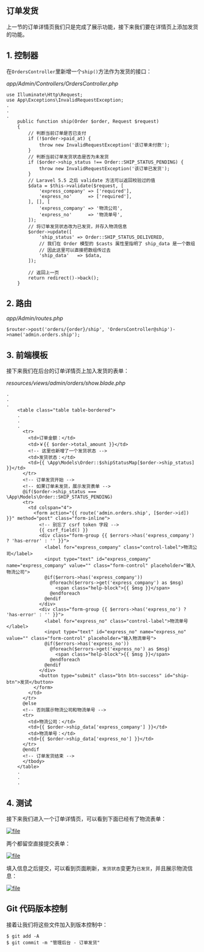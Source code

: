 ## 订单发货

上一节的订单详情页我们只是完成了展示功能，接下来我们要在详情页上添加发货的功能。

## 1. 控制器

在`OrdersController`里新增一个`ship()`方法作为发货的接口：

_app/Admin/Controllers/OrdersController.php_

```
use Illuminate\Http\Request;
use App\Exceptions\InvalidRequestException;
.
.
.
    public function ship(Order $order, Request $request)
    {
        // 判断当前订单是否已支付
        if (!$order->paid_at) {
            throw new InvalidRequestException('该订单未付款');
        }
        // 判断当前订单发货状态是否为未发货
        if ($order->ship_status !== Order::SHIP_STATUS_PENDING) {
            throw new InvalidRequestException('该订单已发货');
        }
        // Laravel 5.5 之后 validate 方法可以返回校验过的值
        $data = $this->validate($request, [
            'express_company' => ['required'],
            'express_no'      => ['required'],
        ], [], [
            'express_company' => '物流公司',
            'express_no'      => '物流单号',
        ]);
        // 将订单发货状态改为已发货，并存入物流信息
        $order->update([
            'ship_status' => Order::SHIP_STATUS_DELIVERED,
            // 我们在 Order 模型的 $casts 属性里指明了 ship_data 是一个数组
            // 因此这里可以直接把数组传过去
            'ship_data'   => $data, 
        ]);

        // 返回上一页
        return redirect()->back();
    }
```

## 2. 路由

_app/Admin/routes.php_

```
$router->post('orders/{order}/ship', 'OrdersController@ship')->name('admin.orders.ship');
```

## 3. 前端模板

接下来我们在后台的订单详情页上加入发货的表单：

_resources/views/admin/orders/show.blade.php_

```
.
.
.
    <table class="table table-bordered">
    .
    .
    .
      <tr>
        <td>订单金额：</td>
        <td>￥{{ $order->total_amount }}</td>
        <!-- 这里也新增了一个发货状态 -->
        <td>发货状态：</td>
        <td>{{ \App\Models\Order::$shipStatusMap[$order->ship_status] }}</td>
      </tr>
      <!-- 订单发货开始 -->
      <!-- 如果订单未发货，展示发货表单 -->
      @if($order->ship_status === \App\Models\Order::SHIP_STATUS_PENDING)
      <tr>
        <td colspan="4">
          <form action="{{ route('admin.orders.ship', [$order->id]) }}" method="post" class="form-inline">
            <!-- 别忘了 csrf token 字段 -->
            {{ csrf_field() }}
            <div class="form-group {{ $errors->has('express_company') ? 'has-error' : '' }}">
              <label for="express_company" class="control-label">物流公司</label>
              <input type="text" id="express_company" name="express_company" value="" class="form-control" placeholder="输入物流公司">
              @if($errors->has('express_company'))
                @foreach($errors->get('express_company') as $msg)
                  <span class="help-block">{{ $msg }}</span>
                @endforeach
              @endif
            </div>
            <div class="form-group {{ $errors->has('express_no') ? 'has-error' : '' }}">
              <label for="express_no" class="control-label">物流单号</label>
              <input type="text" id="express_no" name="express_no" value="" class="form-control" placeholder="输入物流单号">
              @if($errors->has('express_no'))
                @foreach($errors->get('express_no') as $msg)
                  <span class="help-block">{{ $msg }}</span>
                @endforeach
              @endif
            </div>
            <button type="submit" class="btn btn-success" id="ship-btn">发货</button>
          </form>
        </td>
      </tr>
      @else
      <!-- 否则展示物流公司和物流单号 -->
      <tr>
        <td>物流公司：</td>
        <td>{{ $order->ship_data['express_company'] }}</td>
        <td>物流单号：</td>
        <td>{{ $order->ship_data['express_no'] }}</td>
      </tr>
      @endif
      <!-- 订单发货结束 -->
      </tbody>
    </table>
    .
    .
    .
```

## 4. 测试

接下来我们进入一个订单详情页，可以看到下面已经有了物流表单：

[![](https://iocaffcdn.phphub.org/uploads/images/201812/23/5320/uqeaooPpX4.png!large "file")](https://iocaffcdn.phphub.org/uploads/images/201812/23/5320/uqeaooPpX4.png!large)

两个都留空直接提交表单：

[![](https://iocaffcdn.phphub.org/uploads/images/201812/23/5320/lvBI8A79qC.png!large "file")](https://iocaffcdn.phphub.org/uploads/images/201812/23/5320/lvBI8A79qC.png!large)

填入信息之后提交，可以看到页面刷新，`发货状态`变更为`已发货`，并且展示物流信息：

[![](https://iocaffcdn.phphub.org/uploads/images/201812/23/5320/PoespHjRr1.png!large "file")](https://iocaffcdn.phphub.org/uploads/images/201812/23/5320/PoespHjRr1.png!large)

## Git 代码版本控制

接着让我们将这些文件加入到版本控制中：

```
$ git add -A
$ git commit -m "管理后台 - 订单发货"
```



